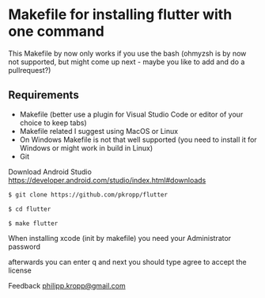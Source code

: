 Makefile for installing flutter with one command
================================================

This Makefile by now only works if you use the bash (ohmyzsh is by now not supported, but might come up next - maybe you like to add and do a pullrequest?)

Requirements
------------

* Makefile (better use a plugin for Visual Studio Code or editor of your choice to keep tabs)
* Makefile related I suggest using MacOS or Linux
* On Windows Makefile is not that well supported (you need to install it for Windows or might work in build in Linux)
* Git

Download Android Studio
https://developer.android.com/studio/index.html#downloads

```bash
$ git clone https://github.com/pkropp/flutter
```

```bash
$ cd flutter
```

```bash
$ make flutter
```

When installing xcode (init by makefile) you need your Administrator password

afterwards you can enter q and next you should type agree to accept the license


Feedback philipp.kropp@gmail.com